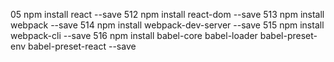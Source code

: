 05  npm install react --save
  512  npm install react-dom --save
  513  npm install webpack --save
  514  npm install webpack-dev-server --save
  515  npm install webpack-cli --save
  516  npm install babel-core babel-loader babel-preset-env babel-preset-react --save